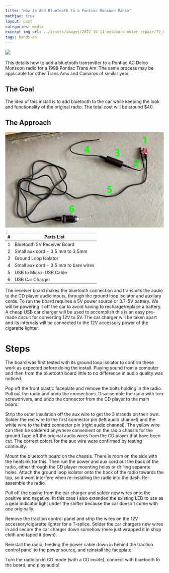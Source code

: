 ```yaml
---
title: "How to Add Bluetooth to a Pontiac Monsoon Radio"
mathjax: true
layout: post
categories: media
excerpt_img_url: ../assets/images/2022-10-14-outboard-motor-repair/79_mercarb.png
tags: hands-on
---
```


![](/assets/images/2023-07-10-adding-bluetooth-to-pontiac-radio/1.png)

This details how to add a bluetooth transmitter to a Pontiac AC Delco Monsoon radio for a 1998 Pontiac Trans Am. The same process may be applicable for other Trans Ams and Camaros of similar year.

## The Goal
The idea of this install is to add bluetooth to the car while keeping the look and functionality of the original radio. The total cost will be around $40.

## The Approach

![](/assets/images/2023-07-10-adding-bluetooth-to-pontiac-radio/Parts_Assembly.png)

|#|Parts List|
|-|-----------|
|1|Bluetooth 5V Receiver Board|
|2|Small aux cord - 3.5 mm to 3.5mm|
|3|Ground Loop Isolator|
|4|Small aux cord - 3.5 mm to bare wires|
|5|USB to Micro-USB Cable|
|6|USB Car Charger|

The receiver board makes the bluetooth connection and transmits the audio to the CD player audio inputs, through the ground loop isolator and auxilary cords. To run the board requires a 5V power source or 3.7-5V battery. We will be powering it off the car to avoid having to recharge/replace a battery. A cheap USB car charger will be used to accomplish this is an easy pre-made circuit for converting 12V to 5V. The car charger will be taken apart and its internals will be connected to the 12V accessory power of the cigarette lighter.

# Steps
The board was first tested with its ground loop isolator to confirm these work as expected before doing the install. Playing sound from a computer and then from the bluetooth board little to no difference in audio quality was noticed.

Pop off the front plastic faceplate and remove the bolts holding in the radio.
Pull out the radio and undo the connections.
Disassemble the radio with torx screwdrivers, and undo the connector from the CD player to the main board.

Strip the outer insulation off the aux wire to get the 3 strands on their own. Solder the red wire to the first connector pin (left audio channel) and the white wire to the third connector pin (right audio channel). The yellow wire can then be soldered anywhere convenient on the radio chassis for the ground.Tape off the original audio wires from the CD player that have been cut.
The correct colors for the aux wire were confirmed by testing continuity. 

Mount the bluetooth board on the chassis. There is room on the side with the heatsink for this. Then run the power and aux cord out the back of the radio, either through the CD player mounting holes or drilling separate holes. Attach the ground loop isolator onto the back of the radio towards the top, so it wont interfere when re-installing the radio into the dash. Re-assemble the radio.

Pull off the casing from the car charger and solder new wires onto the positive and negative. In this case I also extended the existing LED to use as a gear indicator light under the shifter because the car doesn't come with one originally.

Remove the traction control panel and strip the wires on the 12V accessory/cigarette lighter for a T-splice. Solder the car chargers new wires in and secure the car charger down somehow (here just wrapped it in shop cloth and taped it down).

Reinstall the radio, feeding the power cable down in behind the traction control panel to the power source, and reinstall the faceplate.

Turn the radio on in CD mode (with a CD inside), connect with bluetooth to the board, and play audio!















